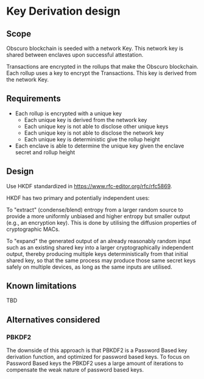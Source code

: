 # Key Derivation design

## Scope

Obscuro blockchain is seeded with a network Key.
This network key is shared between enclaves upon successful attestation.

Transactions are encrypted in the rollups that make the Obscuro blockchain.
Each rollup uses a key to encrypt the Transactions.
This key is derived from the network Key.

## Requirements

* Each rollup is encrypted with a unique key
  * Each unique key is derived from the network key
  * Each unique key is not able to disclose other unique keys
  * Each unique key is not able to disclose the network key
  * Each unique key is deterministic give the rollup height
* Each enclave is able to determine the unique key given the enclave secret and rollup height

## Design

Use HKDF standardized in https://www.rfc-editor.org/rfc/rfc5869.

HKDF has two primary and potentially independent uses:

To "extract" (condense/blend) entropy from a larger random source to provide a more uniformly unbiased and higher entropy but smaller output (e.g., an encryption key). This is done by utilising the diffusion properties of cryptographic MACs.

To "expand" the generated output of an already reasonably random input such as an existing shared key into a larger cryptographically independent output, thereby producing multiple keys deterministically from that initial shared key, so that the same process may produce those same secret keys safely on multiple devices, as long as the same inputs are utilised.


## Known limitations

TBD

## Alternatives considered

### PBKDF2

The downside of this approach is that PBKDF2 is a Password Based key derivation function, and optimized for password based keys.
To focus on Password Based keys the PBKDF2 uses a large amount of iterations to compensate the weak nature of password based keys.

